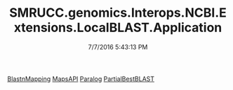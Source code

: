 ﻿---
title: SMRUCC.genomics.Interops.NCBI.Extensions.LocalBLAST.Application
date: 7/7/2016 5:43:13 PM
---

[BlastnMapping](T-SMRUCC.genomics.Interops.NCBI.Extensions.LocalBLAST.Application.BlastnMapping.html)
[MapsAPI](T-SMRUCC.genomics.Interops.NCBI.Extensions.LocalBLAST.Application.MapsAPI.html)
[Paralog](T-SMRUCC.genomics.Interops.NCBI.Extensions.LocalBLAST.Application.Paralog.html)
[PartialBestBLAST](T-SMRUCC.genomics.Interops.NCBI.Extensions.LocalBLAST.Application.PartialBestBLAST.html)
